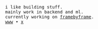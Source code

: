 <samp>
i like building stuff. <br />
mainly work in backend and ml. <br />
currently working on <a href="https://www.github.com/axdrsh/framebyframe/">framebyframe</a>. <br />
<a href="https://www.axdrsh.xyz/">www</a>  •  <a href="https://x.com/axdrsh">x</a>
</samp>
